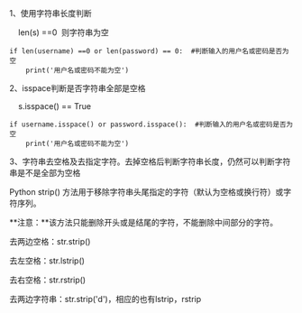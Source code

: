 1、使用字符串长度判断

    len(s) ==0  则字符串为空

    if len(username) ==0 or len(password) == 0:  #判断输入的用户名或密码是否为空
        print('用户名或密码不能为空')

2、isspace判断是否字符串全部是空格

    s.isspace() == True

    if username.isspace() or password.isspace():  #判断输入的用户名或密码是否为空
        print('用户名或密码不能为空')

3、字符串去空格及去指定字符。去掉空格后判断字符串长度，仍然可以判断字符串是不是全部为空格

Python strip() 方法用于移除字符串头尾指定的字符（默认为空格或换行符）或字符序列。

**注意：**该方法只能删除开头或是结尾的字符，不能删除中间部分的字符。

去两边空格：str.strip()

去左空格：str.lstrip()

去右空格：str.rstrip()

去两边字符串：str.strip('d')，相应的也有lstrip，rstrip